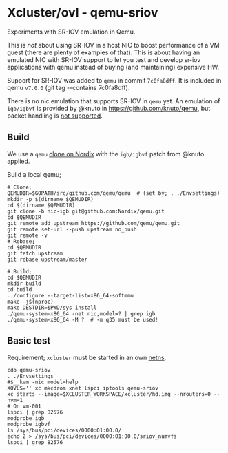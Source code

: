 # Xcluster/ovl - qemu-sriov

Experiments with SR-IOV emulation in Qemu.

This is *not* about using SR-IOV in a host NIC to boost performance of
a VM guest (there are plenty of examples of that). This is about
having an emulated NIC with SR-IOV support to let you test and develop
sr-iov applications with qemu instead of buying (and maintaining)
expensive HW.

Support for SR-IOV was added to `qemu` in commit `7c0fa8dff`. It is
included in qemu `v7.0.0` (git tag --contains 7c0fa8dff).

There is no nic emulation that supports SR-IOV in `qemu` yet. An
emulation of `igb/igbvf` is provided by @knuto in https://github.com/knuto/qemu,
but packet handling is [not supported](https://github.com/knuto/qemu/issues/5).


## Build

We use a `qemu` [clone on Nordix](https://github.com/Nordix/qemu) with
the `igb/igbvf` patch from @knuto applied.


Build a local qemu;
```
# Clone;
QEMUDIR=$GOPATH/src/github.com/qemu/qemu  # (set by; . ./Envsettings)
mkdir -p $(dirname $QEMUDIR)
cd $(dirname $QEMUDIR)
git clone -b nic-igb git@github.com:Nordix/qemu.git
cd $QEMUDIR
git remote add upstream https://github.com/qemu/qemu.git
git remote set-url --push upstream no_push
git remote -v
# Rebase;
cd $QEMUDIR
git fetch upstream
git rebase upstream/master

# Build;
cd $QEMUDIR
mkdir build
cd build
../configure --target-list=x86_64-softmmu
make -j$(nproc)
make DESTDIR=$PWD/sys install
./qemu-system-x86_64 -net nic,model=? | grep igb
./qemu-system-x86_64 -M ?  # -m q35 must be used!
```

## Basic test

Requirement; `xcluster` must be started in an own [netns](
https://github.com/Nordix/xcluster/blob/master/doc/netns.md).

```
cdo qemu-sriov
. ./Envsettings
#$__kvm -nic model=help
XOVLS='' xc mkcdrom xnet lspci iptools qemu-sriov
xc starts --image=$XCLUSTER_WORKSPACE/xcluster/hd.img --nrouters=0 --nvm=1
# On vm-001
lspci | grep 82576
modprobe igb
modprobe igbvf
ls /sys/bus/pci/devices/0000:01:00.0/
echo 2 > /sys/bus/pci/devices/0000:01:00.0/sriov_numvfs
lspci | grep 82576
```

